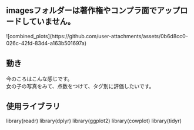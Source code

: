 <h2>imagesフォルダーは著作権やコンプラ面でアップロードしていません。</h2>
  ![combined_plots](https://github.com/user-attachments/assets/0b6d8cc0-026c-42fd-83d4-a163b501697a)　
<h2>動き</h2>
今のころはこんな感じです。<br>
女の子の写真をみて、点数をつけて、タグ別に評価したいです。
<h2>使用ライブラリ</h2>
library(readr)
library(dplyr)
library(ggplot2)
library(cowplot)
library(tidyr) 
